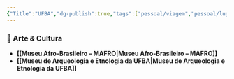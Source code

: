 ```yaml
---
{"Title":"UFBA","dg-publish":true,"tags":["pessoal/viagem","pessoal/lugares","SSA"],"permalink":"/4-review-do-caos/ufba/","dgPassFrontmatter":true}
---
```


### 🎨 Arte & Cultura
- **[[Museu Afro-Brasileiro – MAFRO\|Museu Afro-Brasileiro – MAFRO]]**
- **[[Museu de Arqueologia e Etnologia da UFBA\|Museu de Arqueologia e Etnologia da UFBA]]**